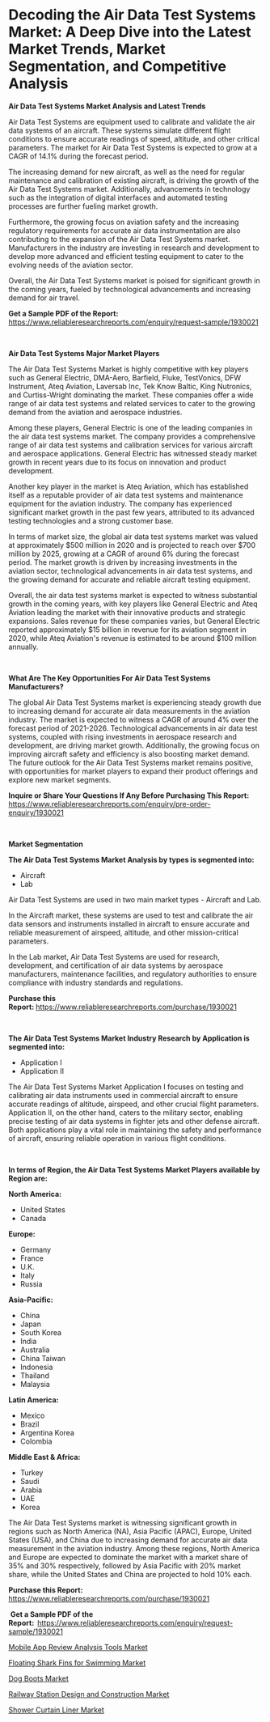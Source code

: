 <p><h1>Decoding the Air Data Test Systems Market: A Deep Dive into the Latest Market Trends, Market Segmentation, and Competitive Analysis</h1></p><p><strong>Air Data Test Systems Market Analysis and Latest Trends</strong></p>
<p><p>Air Data Test Systems are equipment used to calibrate and validate the air data systems of an aircraft. These systems simulate different flight conditions to ensure accurate readings of speed, altitude, and other critical parameters. The market for Air Data Test Systems is expected to grow at a CAGR of 14.1% during the forecast period. </p><p>The increasing demand for new aircraft, as well as the need for regular maintenance and calibration of existing aircraft, is driving the growth of the Air Data Test Systems market. Additionally, advancements in technology such as the integration of digital interfaces and automated testing processes are further fueling market growth.</p><p>Furthermore, the growing focus on aviation safety and the increasing regulatory requirements for accurate air data instrumentation are also contributing to the expansion of the Air Data Test Systems market. Manufacturers in the industry are investing in research and development to develop more advanced and efficient testing equipment to cater to the evolving needs of the aviation sector.</p><p>Overall, the Air Data Test Systems market is poised for significant growth in the coming years, fueled by technological advancements and increasing demand for air travel.</p></p>
<p><strong>Get a Sample PDF of the Report:&nbsp;</strong> <a href="https://www.reliableresearchreports.com/enquiry/request-sample/1930021">https://www.reliableresearchreports.com/enquiry/request-sample/1930021</a></p>
<p>&nbsp;</p>
<p><strong>Air Data Test Systems Major Market Players</strong></p>
<p><p>The Air Data Test Systems Market is highly competitive with key players such as General Electric, DMA-Aero, Barfield, Fluke, TestVonics, DFW Instrument, Ateq Aviation, Laversab Inc, Tek Know Baltic, King Nutronics, and Curtiss-Wright dominating the market. These companies offer a wide range of air data test systems and related services to cater to the growing demand from the aviation and aerospace industries.</p><p>Among these players, General Electric is one of the leading companies in the air data test systems market. The company provides a comprehensive range of air data test systems and calibration services for various aircraft and aerospace applications. General Electric has witnessed steady market growth in recent years due to its focus on innovation and product development.</p><p>Another key player in the market is Ateq Aviation, which has established itself as a reputable provider of air data test systems and maintenance equipment for the aviation industry. The company has experienced significant market growth in the past few years, attributed to its advanced testing technologies and a strong customer base.</p><p>In terms of market size, the global air data test systems market was valued at approximately $500 million in 2020 and is projected to reach over $700 million by 2025, growing at a CAGR of around 6% during the forecast period. The market growth is driven by increasing investments in the aviation sector, technological advancements in air data test systems, and the growing demand for accurate and reliable aircraft testing equipment.</p><p>Overall, the air data test systems market is expected to witness substantial growth in the coming years, with key players like General Electric and Ateq Aviation leading the market with their innovative products and strategic expansions. Sales revenue for these companies varies, but General Electric reported approximately $15 billion in revenue for its aviation segment in 2020, while Ateq Aviation's revenue is estimated to be around $100 million annually.</p></p>
<p>&nbsp;</p>
<p><strong>What Are The Key Opportunities For Air Data Test Systems Manufacturers?</strong></p>
<p><p>The global Air Data Test Systems market is experiencing steady growth due to increasing demand for accurate air data measurements in the aviation industry. The market is expected to witness a CAGR of around 4% over the forecast period of 2021-2026. Technological advancements in air data test systems, coupled with rising investments in aerospace research and development, are driving market growth. Additionally, the growing focus on improving aircraft safety and efficiency is also boosting market demand. The future outlook for the Air Data Test Systems market remains positive, with opportunities for market players to expand their product offerings and explore new market segments.</p></p>
<p><strong>Inquire or Share Your Questions If Any Before Purchasing This Report:</strong> <a href="https://www.reliableresearchreports.com/enquiry/pre-order-enquiry/1930021">https://www.reliableresearchreports.com/enquiry/pre-order-enquiry/1930021</a></p>
<p>&nbsp;</p>
<p><strong>Market Segmentation</strong></p>
<p><strong>The Air Data Test Systems Market Analysis by types is segmented into:</strong></p>
<p><ul><li>Aircraft</li><li>Lab</li></ul></p>
<p><p>Air Data Test Systems are used in two main market types - Aircraft and Lab. </p><p>In the Aircraft market, these systems are used to test and calibrate the air data sensors and instruments installed in aircraft to ensure accurate and reliable measurement of airspeed, altitude, and other mission-critical parameters. </p><p>In the Lab market, Air Data Test Systems are used for research, development, and certification of air data systems by aerospace manufacturers, maintenance facilities, and regulatory authorities to ensure compliance with industry standards and regulations.</p></p>
<p><strong>Purchase this Report:&nbsp;</strong><a href="https://www.reliableresearchreports.com/purchase/1930021">https://www.reliableresearchreports.com/purchase/1930021</a></p>
<p>&nbsp;</p>
<p><strong>The Air Data Test Systems Market Industry Research by Application is segmented into:</strong></p>
<p><ul><li>Application I</li><li>Application II</li></ul></p>
<p><p>The Air Data Test Systems Market Application I focuses on testing and calibrating air data instruments used in commercial aircraft to ensure accurate readings of altitude, airspeed, and other crucial flight parameters. Application II, on the other hand, caters to the military sector, enabling precise testing of air data systems in fighter jets and other defense aircraft. Both applications play a vital role in maintaining the safety and performance of aircraft, ensuring reliable operation in various flight conditions.</p></p>
<p>&nbsp;</p>
<p><strong>In terms of Region, the Air Data Test Systems Market Players available by Region are:</strong></p>
<p>
    <p> <strong> North America: </strong>
        <ul>
            <li>United States</li>
            <li>Canada</li>
        </ul>
        </p> 
    <p> <strong> Europe: </strong>
        <ul>
            <li>Germany</li>
            <li>France</li>
            <li>U.K.</li>
            <li>Italy</li>
            <li>Russia</li>
        </ul>
        </p> 
    <p> <strong> Asia-Pacific: </strong>
        <ul>
            <li>China</li>
            <li>Japan</li>
            <li>South Korea</li>
            <li>India</li>
            <li>Australia</li>
            <li>China Taiwan</li>
            <li>Indonesia</li>
            <li>Thailand</li>
            <li>Malaysia</li>
        </ul>
        </p> 
    <p> <strong> Latin America: </strong>
        <ul>
            <li>Mexico</li>
            <li>Brazil</li>
            <li>Argentina Korea</li>
            <li>Colombia</li>
        </ul>
        </p> 
    <p> <strong> Middle East & Africa: </strong>
        <ul>
            <li>Turkey</li>
            <li>Saudi</li>
            <li>Arabia</li>
            <li>UAE</li>
            <li>Korea</li>
        </ul>
    </p>
    </p>
<p><p>The Air Data Test Systems market is witnessing significant growth in regions such as North America (NA), Asia Pacific (APAC), Europe, United States (USA), and China due to increasing demand for accurate air data measurement in the aviation industry. Among these regions, North America and Europe are expected to dominate the market with a market share of 35% and 30% respectively, followed by Asia Pacific with 20% market share, while the United States and China are projected to hold 10% each.</p></p>
<p><strong>Purchase this Report: </strong><a href="https://www.reliableresearchreports.com/purchase/1930021">https://www.reliableresearchreports.com/purchase/1930021</a></p>
<p>&nbsp;<strong>Get a Sample PDF of the Report:&nbsp;&nbsp;</strong><a href="https://www.reliableresearchreports.com/enquiry/request-sample/1930021">https://www.reliableresearchreports.com/enquiry/request-sample/1930021</a></p>
<p><strong></strong></p>
<p><p><a href="https://cat-emmental-94b.notion.site/Mobile-App-Review-Analysis-Tools-Market-with-the-goal-of-estimating-the-market-size-and-future-growt-138506a7812e4d10a41aa9be3fc47c9e">Mobile App Review Analysis Tools Market</a></p><p><a href="https://cat-emmental-94b.notion.site/Floating-Shark-Fins-for-Swimming-Market-Provides-Detailed-Segmentation-of-this-Market-based-on-Type--270ca4f6448b4a16908753aadc69de0f">Floating Shark Fins for Swimming Market</a></p><p><a href="https://view.publitas.com/reportprime-1/dog-boots-market-a-comprehensive-report-of-its-market-share-growth-trends-2024-2031/">Dog Boots Market</a></p><p><a href="https://silk-columnist-571.notion.site/Railway-Station-Design-and-Construction-Market-with-the-goal-of-estimating-the-market-size-and-futur-6103bc41d43845c88003a7e5413a3d09">Railway Station Design and Construction Market</a></p><p><a href="https://view.publitas.com/reportprime-1/global-shower-curtain-liner-market-by-types-applications-and-major-players-with-regional-growth-rate-analysis-and-development-situation-from-2024-to-2031/">Shower Curtain Liner Market</a></p></p>
